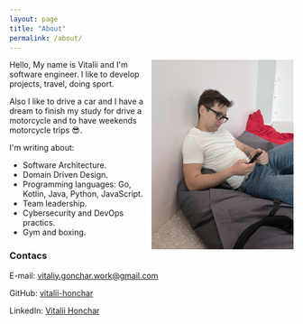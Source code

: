 ```yaml
---
layout: page
title: "About"
permalink: /about/
---
```


<img align="right" width="50%" height="50%" src="/attachments/my_photo.jpg">

Hello,
My name is Vitalii and I'm software engineer. I like to develop projects,
travel, doing sport. 

Also I like to drive a car and I have a dream to finish my 
study for drive a motorcycle and to have weekends motorcycle trips 😎.

I'm writing about:

* Software Architecture.
* Domain Driven Design.
* Programming languages: Go, Kotlin, Java, Python, JavaScript.
* Team leadership.
* Cybersecurity and DevOps practics.
* Gym and boxing.

### Contacs
E-mail: [vitaliy.gonchar.work@gmail.com](mailto:vitaliy.gonchar.work@gmail.com)

GitHub: [vitalii-honchar](https://github.com/vitalii-honchar)

LinkedIn: [Vitalii Honchar](https://www.linkedin.com/in/vitaliihonchar/)
